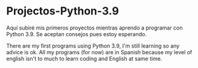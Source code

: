 # Projectos-Python-3.9
Aquí subiré mis primeros proyectos mientras aprendo a programar con Python 3.9. Se aceptan consejos pues estoy esperando.

There are my first programs using Python 3.9, I'm still learning so any advice is ok. All my programs (for now) are in Spanish because my level of english isn't to much to learn coding and English at same time.


